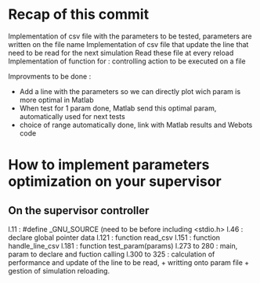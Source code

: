 # Recap of this commit

Implementation of csv file with the parameters to be tested, parameters are written on the file name
Implementation of csv file that update the line that need to be read for the next simulation
Read these file at every reload
Implementation of function for : controlling action to be executed on a file

Improvments to be done : 
- Add a line with the parameters so we can directly plot wich param is more optimal in Matlab
- When test for 1 param done, Matlab send this optimal param, automatically used for next tests
- choice of range automatically done, link with Matlab results and Webots code

# How to implement parameters optimization on your supervisor

## On the supervisor controller

l.11 : #define _GNU_SOURCE (need to be before including <stdio.h>
l.46 : declare global pointer data
l.121 : function read_csv 
l.151 : function handle_line_csv
l.181 : function test_param(params)
l.273 to 280 : main, param to declare and fuction calling
l.300 to 325 : calculation of performance and update of the line to be read, 
	+ writting onto param file + gestion of simulation reloading.